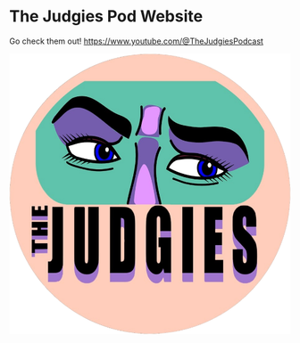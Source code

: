 # The Judgies Pod Website

Go check them out!
https://www.youtube.com/@TheJudgiesPodcast

[![The Judgies Logo](/judgies-website/src/media/channelPfp.png)](https://www.youtube.com/@TheJudgiesPodcast)